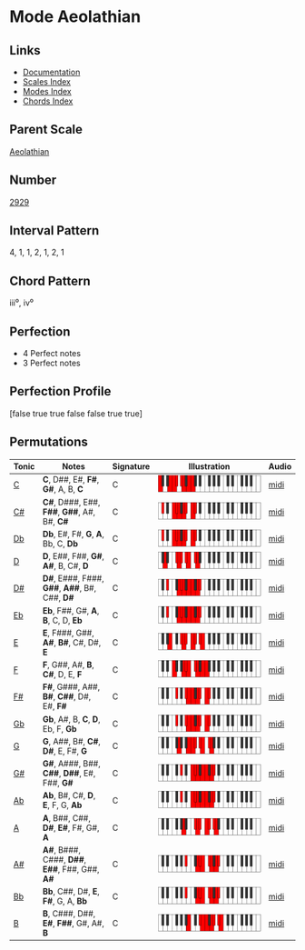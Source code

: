 # Mode Aeolathian

## Links

- [Documentation](index.md)
- [Scales Index](Scales.md)
- [Modes Index](Modes.md)
- [Chords Index](Chords.md)

## Parent Scale

[Aeolathian](ScaleAeolathian.md)

## Number

[2929](https://ianring.com/musictheory/scales/2929)

## Interval Pattern

4, 1, 1, 2, 1, 2, 1

## Chord Pattern

iii⁰, iv⁰

## Perfection

- 4 Perfect notes
- 3 Perfect notes

## Perfection Profile

[false true true false false true true]

## Permutations

| Tonic | Notes | Signature | Illustration | Audio |
|-------|-------|-----------|--------------|-------|
| [C](ModeCNaturalAeolathian.md) | **C**, D##, E#, **F#**, **G#**, A, B, **C** | C | ![CNaturalAeolathian](ModeCNaturalAeolathian.png) | [midi](https://github.com/edipermadi/music/blob/main/docs/ModeCNaturalAeolathian.mid?raw=true) |
| [C#](ModeCSharpAeolathian.md) | **C#**, D###, E##, **F##**, **G##**, A#, B#, **C#** | C | ![CSharpAeolathian](ModeCSharpAeolathian.png) | [midi](https://github.com/edipermadi/music/blob/main/docs/ModeCSharpAeolathian.mid?raw=true) |
| [Db](ModeDFlatAeolathian.md) | **Db**, E#, F#, **G**, **A**, Bb, C, **Db** | C | ![DFlatAeolathian](ModeDFlatAeolathian.png) | [midi](https://github.com/edipermadi/music/blob/main/docs/ModeDFlatAeolathian.mid?raw=true) |
| [D](ModeDNaturalAeolathian.md) | **D**, E##, F##, **G#**, **A#**, B, C#, **D** | C | ![DNaturalAeolathian](ModeDNaturalAeolathian.png) | [midi](https://github.com/edipermadi/music/blob/main/docs/ModeDNaturalAeolathian.mid?raw=true) |
| [D#](ModeDSharpAeolathian.md) | **D#**, E###, F###, **G##**, **A##**, B#, C##, **D#** | C | ![DSharpAeolathian](ModeDSharpAeolathian.png) | [midi](https://github.com/edipermadi/music/blob/main/docs/ModeDSharpAeolathian.mid?raw=true) |
| [Eb](ModeEFlatAeolathian.md) | **Eb**, F##, G#, **A**, **B**, C, D, **Eb** | C | ![EFlatAeolathian](ModeEFlatAeolathian.png) | [midi](https://github.com/edipermadi/music/blob/main/docs/ModeEFlatAeolathian.mid?raw=true) |
| [E](ModeENaturalAeolathian.md) | **E**, F###, G##, **A#**, **B#**, C#, D#, **E** | C | ![ENaturalAeolathian](ModeENaturalAeolathian.png) | [midi](https://github.com/edipermadi/music/blob/main/docs/ModeENaturalAeolathian.mid?raw=true) |
| [F](ModeFNaturalAeolathian.md) | **F**, G##, A#, **B**, **C#**, D, E, **F** | C | ![FNaturalAeolathian](ModeFNaturalAeolathian.png) | [midi](https://github.com/edipermadi/music/blob/main/docs/ModeFNaturalAeolathian.mid?raw=true) |
| [F#](ModeFSharpAeolathian.md) | **F#**, G###, A##, **B#**, **C##**, D#, E#, **F#** | C | ![FSharpAeolathian](ModeFSharpAeolathian.png) | [midi](https://github.com/edipermadi/music/blob/main/docs/ModeFSharpAeolathian.mid?raw=true) |
| [Gb](ModeGFlatAeolathian.md) | **Gb**, A#, B, **C**, **D**, Eb, F, **Gb** | C | ![GFlatAeolathian](ModeGFlatAeolathian.png) | [midi](https://github.com/edipermadi/music/blob/main/docs/ModeGFlatAeolathian.mid?raw=true) |
| [G](ModeGNaturalAeolathian.md) | **G**, A##, B#, **C#**, **D#**, E, F#, **G** | C | ![GNaturalAeolathian](ModeGNaturalAeolathian.png) | [midi](https://github.com/edipermadi/music/blob/main/docs/ModeGNaturalAeolathian.mid?raw=true) |
| [G#](ModeGSharpAeolathian.md) | **G#**, A###, B##, **C##**, **D##**, E#, F##, **G#** | C | ![GSharpAeolathian](ModeGSharpAeolathian.png) | [midi](https://github.com/edipermadi/music/blob/main/docs/ModeGSharpAeolathian.mid?raw=true) |
| [Ab](ModeAFlatAeolathian.md) | **Ab**, B#, C#, **D**, **E**, F, G, **Ab** | C | ![AFlatAeolathian](ModeAFlatAeolathian.png) | [midi](https://github.com/edipermadi/music/blob/main/docs/ModeAFlatAeolathian.mid?raw=true) |
| [A](ModeANaturalAeolathian.md) | **A**, B##, C##, **D#**, **E#**, F#, G#, **A** | C | ![ANaturalAeolathian](ModeANaturalAeolathian.png) | [midi](https://github.com/edipermadi/music/blob/main/docs/ModeANaturalAeolathian.mid?raw=true) |
| [A#](ModeASharpAeolathian.md) | **A#**, B###, C###, **D##**, **E##**, F##, G##, **A#** | C | ![ASharpAeolathian](ModeASharpAeolathian.png) | [midi](https://github.com/edipermadi/music/blob/main/docs/ModeASharpAeolathian.mid?raw=true) |
| [Bb](ModeBFlatAeolathian.md) | **Bb**, C##, D#, **E**, **F#**, G, A, **Bb** | C | ![BFlatAeolathian](ModeBFlatAeolathian.png) | [midi](https://github.com/edipermadi/music/blob/main/docs/ModeBFlatAeolathian.mid?raw=true) |
| [B](ModeBNaturalAeolathian.md) | **B**, C###, D##, **E#**, **F##**, G#, A#, **B** | C | ![BNaturalAeolathian](ModeBNaturalAeolathian.png) | [midi](https://github.com/edipermadi/music/blob/main/docs/ModeBNaturalAeolathian.mid?raw=true) |
